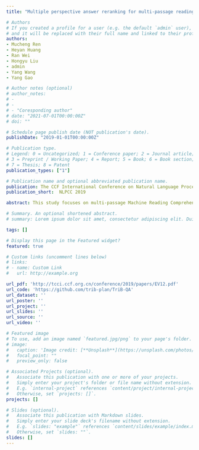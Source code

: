```yaml
---
title: "Multiple perspective answer reranking for multi-passage reading comprehension"

# Authors
# If you created a profile for a user (e.g. the default `admin` user), write the username (folder name) here 
# and it will be replaced with their full name and linked to their profile.
authors:
- Mucheng Ren
- Heyan Huang
- Ran Wei
- Hongyu Liu
- admin
- Yang Wang
- Yang Gao

# Author notes (optional)
# author_notes:
# - 
# - 
# - "Coresponding author"
# date: "2021-07-01T00:00:00Z"
# doi: ""

# Schedule page publish date (NOT publication's date).
publishDate: "2019-01-01T00:00:00Z"

# Publication type.
# Legend: 0 = Uncategorized; 1 = Conference paper; 2 = Journal article;
# 3 = Preprint / Working Paper; 4 = Report; 5 = Book; 6 = Book section;
# 7 = Thesis; 8 = Patent
publication_types: ["1"]

# Publication name and optional abbreviated publication name.
publication: The CCF International Conference on Natural Language Processing and Chinese Computing 2019.
publication_short:  NLPCC 2019

abstract: This study focuses on multi-passage Machine Reading Comprehension (MRC) task. Prior work has shown that retriever, reader pipeline model could improve overall performance. However, the pipeline model relies heavily on retriever component since inferior retrieved documents would significantly degrade the performance. In this study, we proposed a new multi-perspective answer reranking technique that considers all documents to verify the confidence of candidate answers; such nuanced technique can carefully distinguish candidate answers to improve performance. Specifically, we rearrange the order of traditional pipeline model and make a posterior answer reranking instead of prior passage reranking. In addition, new proposed pre-trained language model BERT is also introduced here. Experiments with Chinese multi-passage dataset DuReader show that our model achieves competitive performance.

# Summary. An optional shortened abstract.
# summary: Lorem ipsum dolor sit amet, consectetur adipiscing elit. Duis posuere tellus ac convallis placerat. Proin tincidunt magna sed ex sollicitudin condimentum.

tags: []

# Display this page in the Featured widget?
featured: true

# Custom links (uncomment lines below)
# links:
# - name: Custom Link
#   url: http://example.org

url_pdf: 'http://tcci.ccf.org.cn/conference/2019/papers/EV12.pdf'
url_code: 'https://github.com/trib-plan/TriB-QA'
url_dataset: ''
url_poster: ''
url_project: ''
url_slides: ''
url_source: ''
url_video: ''

# Featured image
# To use, add an image named `featured.jpg/png` to your page's folder. 
# image:
#   caption: 'Image credit: [**Unsplash**](https://unsplash.com/photos/pLCdAaMFLTE)'
#   focal_point: ""
#   preview_only: false

# Associated Projects (optional).
#   Associate this publication with one or more of your projects.
#   Simply enter your project's folder or file name without extension.
#   E.g. `internal-project` references `content/project/internal-project/index.md`.
#   Otherwise, set `projects: []`.
projects: []

# Slides (optional).
#   Associate this publication with Markdown slides.
#   Simply enter your slide deck's filename without extension.
#   E.g. `slides: "example"` references `content/slides/example/index.md`.
#   Otherwise, set `slides: ""`.
slides: []
---
```


<!-- {{% callout note %}}
Click the *Cite* button above to demo the feature to enable visitors to import publication metadata into their reference management software.
{{% /callout %}}

{{% callout note %}}
Create your slides in Markdown - click the *Slides* button to check out the example.
{{% /callout %}}

Supplementary notes can be added here, including [code, math, and images](https://wowchemy.com/docs/writing-markdown-latex/). -->
